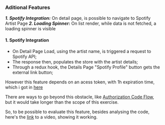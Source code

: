 ### Aditional Features

_**1. Spotify Integration:**_ On detail page, is possible to navigate to Spotify Artist Page
_**2. Loading Spinner:**_ On list render, while data is not fetched, a loading spinner is visible

#### 1. Spotify Integration

- On Detail Page Load, using the artist name, is triggered a request to Spotify API;
- The response then, populates the store with the artist details;
- Through a redux hook, the Details Page "Spotify Profile" button gets the external link button;

However this feature depends on an acess token, with 1h expiration time, which i got in [here](https://developer.spotify.com/console/get-search-item/)

There are ways to go beyond this obstacle, like [Authorization Code Flow](https://developer.spotify.com/documentation/general/guides/authorization-guide/#authorization-code-flow), but it would take longer than the scope of this exercise.

So, to be possible to evaluate this feature, besides analysing the code, here's the [link](https://vimeo.com/582928035) to a video, showing it working.
